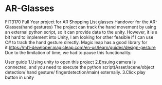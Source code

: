 # AR-Glasses
FIT3170 Full Year project for AR Shopping List glasses
Handover for the AR-Glasses(hand gestures)
The project can track the hand movement by using an external python script, so it can provide
data to the unity. However, it is a bit hard to implement into Unity, I am looking for other feasible if I can use C# to track the hand gesture directly. Magic leap has a good library for it.https://ml1-developer.magicleap.com/en-us/learn/guides/design-gesture
Due to the limitation of time, we had to pause this functionality.   

User guide
1.Using unity to open this project
2.Ensuing camera is connected, and you need to execute the python script(Asset/scene/object detection/ hand gesture/ fingerdetection/main) externally.
3.Click play button in unity

